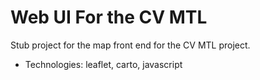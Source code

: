 Web UI For the CV MTL
=====================

Stub project for the map front end
for the CV MTL project.

 - Technologies: leaflet, carto, javascript

